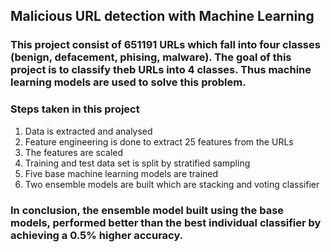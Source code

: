 ## Malicious URL detection with Machine Learning 

### This project consist of 651191 URLs which fall into four classes (benign, defacement, phising, malware). The goal of this project is to classify theb URLs into 4 classes. Thus machine learning models are used to solve this problem. 

### Steps taken in this project

1. Data is extracted and analysed
2. Feature engineering is done to extract 25 features from the URLs
3. The features are scaled
4. Training and test data set is split by stratified sampling
5. Five base machine learning models are trained
6. Two ensemble models are built which are stacking and voting classifier

### In conclusion, the ensemble model built using the base models, performed better than the best individual classifier by achieving a 0.5% higher accuracy. 

